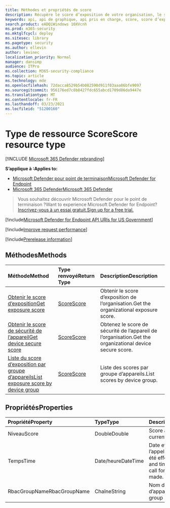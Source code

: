 ```yaml
---
title: Méthodes et propriétés de score
description: Récupère le score d’exposition de votre organisation, le score de sécurisation de l’appareil et le score d’exposition par groupe d’appareils
keywords: api, api de graphique, api pris en charge, score, score d’exposition, score de sécurité de l’appareil, score d’exposition par groupe d’appareils
search.product: eADQiWindows 10XVcnh
ms.prod: m365-security
ms.mktglfcycl: deploy
ms.sitesec: library
ms.pagetype: security
ms.author: ellevin
author: levinec
localization_priority: Normal
manager: dansimp
audience: ITPro
ms.collection: M365-security-compliance
ms.topic: article
ms.technology: mde
ms.openlocfilehash: 72dacca8529b54b082590d911f03aaa86bfe9097
ms.sourcegitcommit: 956176ed7c8b8427fdc655abcd1709d86da9447e
ms.translationtype: MT
ms.contentlocale: fr-FR
ms.lasthandoff: 03/23/2021
ms.locfileid: "51200160"
---
```

# <a name="score-resource-type"></a><span data-ttu-id="af7c6-104">Type de ressource Score</span><span class="sxs-lookup"><span data-stu-id="af7c6-104">Score resource type</span></span>

[!INCLUDE [Microsoft 365 Defender rebranding](../../includes/microsoft-defender.md)]


<span data-ttu-id="af7c6-105">**S’applique à :**</span><span class="sxs-lookup"><span data-stu-id="af7c6-105">**Applies to:**</span></span>
- [<span data-ttu-id="af7c6-106">Microsoft Defender pour point de terminaison</span><span class="sxs-lookup"><span data-stu-id="af7c6-106">Microsoft Defender for Endpoint</span></span>](https://go.microsoft.com/fwlink/?linkid=2154037)
- [<span data-ttu-id="af7c6-107">Microsoft 365 Defender</span><span class="sxs-lookup"><span data-stu-id="af7c6-107">Microsoft 365 Defender</span></span>](https://go.microsoft.com/fwlink/?linkid=2118804)

> <span data-ttu-id="af7c6-108">Vous souhaitez découvrir Microsoft Defender pour le point de terminaison ?</span><span class="sxs-lookup"><span data-stu-id="af7c6-108">Want to experience Microsoft Defender for Endpoint?</span></span> [<span data-ttu-id="af7c6-109">Inscrivez-vous à un essai gratuit.</span><span class="sxs-lookup"><span data-stu-id="af7c6-109">Sign up for a free trial.</span></span>](https://www.microsoft.com/microsoft-365/windows/microsoft-defender-atp?ocid=docs-wdatp-exposedapis-abovefoldlink) 

[!include[Microsoft Defender for Endpoint API URIs for US Government](../../includes/microsoft-defender-api-usgov.md)]

[!include[Improve request performance](../../includes/improve-request-performance.md)]


[!include[Prerelease information](../../includes/prerelease.md)]

## <a name="methods"></a><span data-ttu-id="af7c6-110">Méthodes</span><span class="sxs-lookup"><span data-stu-id="af7c6-110">Methods</span></span>

<span data-ttu-id="af7c6-111">Méthode</span><span class="sxs-lookup"><span data-stu-id="af7c6-111">Method</span></span> |<span data-ttu-id="af7c6-112">Type renvoyé</span><span class="sxs-lookup"><span data-stu-id="af7c6-112">Return Type</span></span> |<span data-ttu-id="af7c6-113">Description</span><span class="sxs-lookup"><span data-stu-id="af7c6-113">Description</span></span>
:---|:---|:---
[<span data-ttu-id="af7c6-114">Obtenir le score d’exposition</span><span class="sxs-lookup"><span data-stu-id="af7c6-114">Get exposure score</span></span>](get-exposure-score.md) | [<span data-ttu-id="af7c6-115">Score</span><span class="sxs-lookup"><span data-stu-id="af7c6-115">Score</span></span>](score.md) | <span data-ttu-id="af7c6-116">Obtenir le score d’exposition de l’organisation.</span><span class="sxs-lookup"><span data-stu-id="af7c6-116">Get the organizational exposure score.</span></span>
[<span data-ttu-id="af7c6-117">Obtenir le score de sécurité de l’appareil</span><span class="sxs-lookup"><span data-stu-id="af7c6-117">Get device secure score</span></span>](get-device-secure-score.md) | [<span data-ttu-id="af7c6-118">Score</span><span class="sxs-lookup"><span data-stu-id="af7c6-118">Score</span></span>](score.md) | <span data-ttu-id="af7c6-119">Obtenez le score de sécurité de l’appareil de l’organisation.</span><span class="sxs-lookup"><span data-stu-id="af7c6-119">Get the organizational device secure score.</span></span>
[<span data-ttu-id="af7c6-120">Liste du score d’exposition par groupe d’appareils</span><span class="sxs-lookup"><span data-stu-id="af7c6-120">List exposure score by device group</span></span>](get-machine-group-exposure-score.md)| [<span data-ttu-id="af7c6-121">Score</span><span class="sxs-lookup"><span data-stu-id="af7c6-121">Score</span></span>](score.md) | <span data-ttu-id="af7c6-122">Liste des scores par groupe d’appareils.</span><span class="sxs-lookup"><span data-stu-id="af7c6-122">List scores by device group.</span></span>

## <a name="properties"></a><span data-ttu-id="af7c6-123">Propriétés</span><span class="sxs-lookup"><span data-stu-id="af7c6-123">Properties</span></span>

<span data-ttu-id="af7c6-124">Propriété</span><span class="sxs-lookup"><span data-stu-id="af7c6-124">Property</span></span> |  <span data-ttu-id="af7c6-125">Type</span><span class="sxs-lookup"><span data-stu-id="af7c6-125">Type</span></span>    |   <span data-ttu-id="af7c6-126">Description</span><span class="sxs-lookup"><span data-stu-id="af7c6-126">Description</span></span>
:---|:---|:---
<span data-ttu-id="af7c6-127">Niveau</span><span class="sxs-lookup"><span data-stu-id="af7c6-127">Score</span></span> | <span data-ttu-id="af7c6-128">Double</span><span class="sxs-lookup"><span data-stu-id="af7c6-128">Double</span></span> | <span data-ttu-id="af7c6-129">Score actuel.</span><span class="sxs-lookup"><span data-stu-id="af7c6-129">The current score.</span></span>
<span data-ttu-id="af7c6-130">Temps</span><span class="sxs-lookup"><span data-stu-id="af7c6-130">Time</span></span> | <span data-ttu-id="af7c6-131">Date/heure</span><span class="sxs-lookup"><span data-stu-id="af7c6-131">DateTime</span></span> | <span data-ttu-id="af7c6-132">Date et heure à laquelle l’appel de cette API a été effectué.</span><span class="sxs-lookup"><span data-stu-id="af7c6-132">The date and time in which the call for this API was made.</span></span>
<span data-ttu-id="af7c6-133">RbacGroupName</span><span class="sxs-lookup"><span data-stu-id="af7c6-133">RbacGroupName</span></span> | <span data-ttu-id="af7c6-134">Chaîne</span><span class="sxs-lookup"><span data-stu-id="af7c6-134">String</span></span> | <span data-ttu-id="af7c6-135">Nom du groupe d’appareils.</span><span class="sxs-lookup"><span data-stu-id="af7c6-135">The device group name.</span></span>
